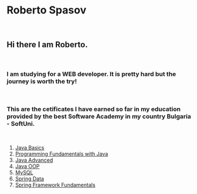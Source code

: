 # Roberto Spasov
<br>

## Hi there I am Roberto. 

<br>

### I am studying for a WEB developer. It is pretty hard but the journey is worth the try! 

<br>

### This are the cetificates I have earned so far in my education provided by the best Software Academy in my country Bulgaria - SoftUni. 

<br>

1.    [Java Basics](https://softuni.bg/certificates/details/125310/1d892477 "Learning the basics of programming language Java")
2.    [Programming Fundamentals with Java](https://softuni.bg/certificates/details/169293/1fb49d57)
3.    [Java Advanced](https://softuni.bg/certificates/details/161836/67400029)
4.    [Java OOP](https://softuni.bg/certificates/details/168988/1526a52d)
5.    [MySQL](https://softuni.bg/certificates/details/172158/99896a3c)
6.    [Spring Data](https://softuni.bg/certificates/details/180536/5816b185)
7.    [Spring Framework Fundamentals](https://softuni.bg/certificates/details/191514/eeadc9b7)
  
